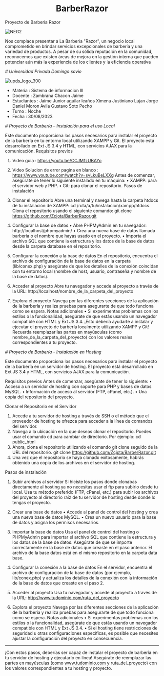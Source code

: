 <h1 align="center"> BarberRazor </h1>

Proyecto de Barberia Razor

![NEG2](https://github.com/Zcjota/BarberRazor/assets/129647105/ee5e045e-6639-4b14-aede-5719fd13382e)

Nos complace presentar a La Barbería "Razor", un
negocio local comprometido en brindar servicios
excepcionales de barbería y una variedad de productos.
A pesar de su sólida reputación en la comunidad,
reconocemos que existen áreas de mejora en la gestión
interna que pueden potenciar aún más la experiencia
de los clientes y la eficiencia operativa

<em> # Universidad Privada Domingo savio  </em>


![upds_logo_300](https://github.com/Zcjota/BarberRazor/assets/129647105/a5969463-1abc-4a3b-ac53-de482b7233cb)


* Materia : Sistema de informacion III
* Docente :	Zambrana Chacon Jaime
* Estudiantes : Jaime Junior aguilar leaños
                Ximena Justiniano Lujan
                Jorge Daniel Moron Avila
                Gustavo Soto Pecho
* Turno : Noche
* Fecha : 30/08/2023
                
                 
<em> # Proyecto de Barbería – Instalación para el uso Local  </em>

Este documento proporciona los pasos necesarios para instalar el proyecto de la barbería en tu entorno local utilizando XAMPP y Git. El proyecto está desarrollado en Ext JS 3.4 y HTML, con servicios AJAX para la comunicación.
Requisitos previos
1. Video guia : https://youtu.be/CCJM1zUBAYo
2. Video Solucion de error pagina en blanco : https://www.youtube.com/watch?v=svLkuBeLXXg
Antes de comenzar, asegúrate de tener lo siguiente instalado en tu máquina:
•	XAMPP: para el servidor web y PHP.
•	Git: para clonar el repositorio.
Pasos de instalación

1. Clonar el repositorio
Abre una terminal y navega hasta la carpeta htdocs de tu instalación de XAMPP:
cd /ruta/a/tu/instalacion/xampp/htdocs 
Clona el repositorio usando el siguiente comando:
git clone https://github.com/Zcjota/BarberRazor.git

2. Configurar la base de datos
•	Abre PHPMyAdmin en tu navegador: http://localhost/phpmyadmin/
•	Crea una nueva base de datos llamada barberia o el nombre que hayas usado en el proyecto.
•	Importa el archivo SQL que contiene la estructura y los datos de la base de datos desde la carpeta database en el repositorio.

3. Configurar la conexión a la base de datos
En el repositorio, encuentra el archivo de configuración de la base de datos en la carpeta (lib/conex.php) y asegúrate de que los detalles de la conexión coincidan con tu entorno local (nombre de host, usuario, contraseña y nombre de la base de datos).

4. Acceder al proyecto
Abre tu navegador y accede al proyecto a través de la URL:
http://localhost/nombre_de_la_carpeta_del_proyecto 

5. Explora el proyecto
Navega por las diferentes secciones de la aplicación de la barbería y realiza pruebas para asegurarte de que todo funciona como se espera.
Notas adicionales
•	Si experimentas problemas con los estilos o la funcionalidad, asegúrate de que estás usando un navegador compatible con HTML y Ext JS 3.4.
¡Esto debería ayudarte a instalar y ejecutar el proyecto de barbería localmente utilizando XAMPP y Git! Recuerda reemplazar las partes en mayúsculas (como nombre_de_la_carpeta_del_proyecto) con los valores reales correspondientes a tu proyecto.

<em> # Proyecto de Barbería - Instalación en Hosting  </em>

Este documento proporciona los pasos necesarios para instalar el proyecto de la barbería en un servidor de hosting. El proyecto está desarrollado en Ext JS 3.4 y HTML, con servicios AJAX para la comunicación.

Requisitos previos
Antes de comenzar, asegúrate de tener lo siguiente:
•	Acceso a un servidor de hosting con soporte para PHP y bases de datos MySQL.
•	Información de acceso al servidor (FTP, cPanel, etc.).
•	Una copia del repositorio del proyecto.

 Clonar el Repositorio en el Servidor
1.	Accede a tu servidor de hosting a través de SSH o el método que el proveedor de hosting te ofrezca para acceder a la línea de comandos del servidor.
2.	Navega a la ubicación en la que deseas clonar el repositorio. Puedes usar el comando cd para cambiar de directorio. Por ejemplo:
cd public_html 
3.	Ahora, clona el repositorio utilizando el comando git clone seguido de la URL del repositorio.
git clone https://github.com/Zcjota/BarberRazor.git
4.	Una vez que el repositorio se haya clonado exitosamente, habrás obtenido una copia de los archivos en el servidor de hosting.

Pasos de instalación
1. Subir archivos al servidor
Si hiciste los pasos donde clonabas directamente al hosting ya no necesitas usar el ftp para subirlo desde tu local.
Usa tu método preferido (FTP, cPanel, etc.) para subir los archivos del proyecto al directorio raíz de tu servidor de hosting desde donde lo tengas el proyecto.

2. Crear una base de datos
•	Accede al panel de control del hosting y crea una nueva base de datos MySQL.
•	Crea un nuevo usuario para la base de datos y asigna los permisos necesarios.

3. Importar la base de datos
Usa el panel de control del hosting o PHPMyAdmin para importar el archivo SQL que contiene la estructura y los datos de la base de datos. Asegúrate de que se importe correctamente en la base de datos que creaste en el paso anterior.
El archivo de la base datos está en el mismo repositorio en la carpeta data base.

4. Configurar la conexión a la base de datos
En el servidor, encuentra el archivo de configuración de la base de datos (por ejemplo, lib/conex.php) y actualiza los detalles de la conexión con la información de la base de datos que creaste en el paso 2.

5. Acceder al proyecto
Usa tu navegador y accede al proyecto a través de la URL:
http://www.tudominio.com/ruta_del_proyecto 

6. Explora el proyecto
Navega por las diferentes secciones de la aplicación de la barbería y realiza pruebas para asegurarte de que todo funciona como se espera.
Notas adicionales
•	Si experimentas problemas con los estilos o la funcionalidad, asegúrate de que estás usando un navegador compatible con HTML y Ext JS 3.4.
•	Si el hosting tiene restricciones de seguridad u otras configuraciones específicas, es posible que necesites ajustar la configuración del proyecto en consecuencia.
________________________________________
¡Con estos pasos, deberías ser capaz de instalar el proyecto de barbería en tu servidor de hosting y ejecutarlo en línea! Asegúrate de reemplazar las partes en mayúsculas (como www.tudominio.com y ruta_del_proyecto) con los valores correspondientes a tu hosting y proyecto.
